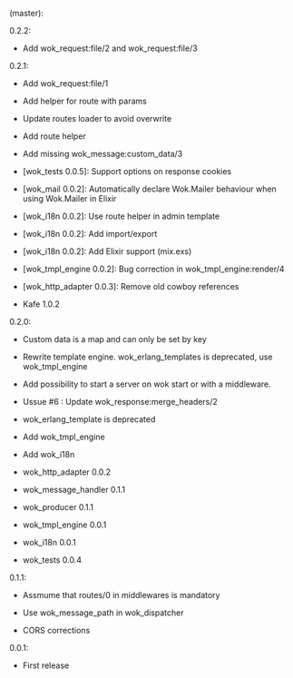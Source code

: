 (master):

0.2.2:
  * Add wok_request:file/2 and wok_request:file/3

0.2.1:
  * Add wok_request:file/1

  * Add helper for route with params

  * Update routes loader to avoid overwrite

  * Add route helper

  * Add missing wok_message:custom_data/3

  * [wok_tests 0.0.5]: Support options on response cookies

  * [wok_mail 0.0.2]: Automatically declare Wok.Mailer behaviour when using Wok.Mailer in Elixir

  * [wok_i18n 0.0.2]: Use route helper in admin template

  * [wok_i18n 0.0.2]: Add import/export

  * [wok_i18n 0.0.2]: Add Elixir support (mix.exs)

  * [wok_tmpl_engine 0.0.2]: Bug correction in wok_tmpl_engine:render/4

  * [wok_http_adapter 0.0.3]: Remove old cowboy references

  * Kafe 1.0.2

0.2.0:
  * Custom data is a map and can only be set by key

  * Rewrite template engine. wok_erlang_templates is deprecated, use wok_tmpl_engine

  * Add possibility to start a server on wok start or with a middleware.

  * Ussue #6 : Update wok_response:merge_headers/2

  * wok_erlang_template is deprecated

  * Add wok_tmpl_engine

  * Add wok_i18n

  * wok_http_adapter 0.0.2

  * wok_message_handler 0.1.1

  * wok_producer 0.1.1

  * wok_tmpl_engine 0.0.1

  * wok_i18n 0.0.1

  * wok_tests 0.0.4
    
0.1.1:
  * Assmume that routes/0 in middlewares is mandatory

  * Use wok_message_path in wok_dispatcher

  * CORS corrections

0.0.1:
  * First release
